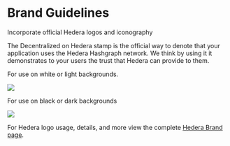 # Brand Guidelines

Incorporate official Hedera logos and iconography

The Decentralized on Hedera stamp is the official way to denote that your application uses the Hedera Hashgraph network. We think by using it it demonstrates to your users the trust that Hedera can provide to them.

For use on white or light backgrounds.

![](<../.gitbook/assets/Built On Hedera \_ BLACK.png>)

For use on black or dark backgrounds

![](<../.gitbook/assets/Built On Hedera \_ WHITE\_Background (1) (1) (1) (1) (1) (1) (1).png>)

For Hedera logo usage, details, and more view the complete [Hedera Brand page](https://hedera.com/brand).

